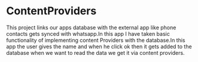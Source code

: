 # ContentProviders
This project links our apps database with the external app like phone contacts gets synced with whatsapp.In this app I have taken basic functionality of implementing content Providers with the database.In this app the user gives the name and when he click ok then it gets added to the database when we want to read the data we get it via content providers.
